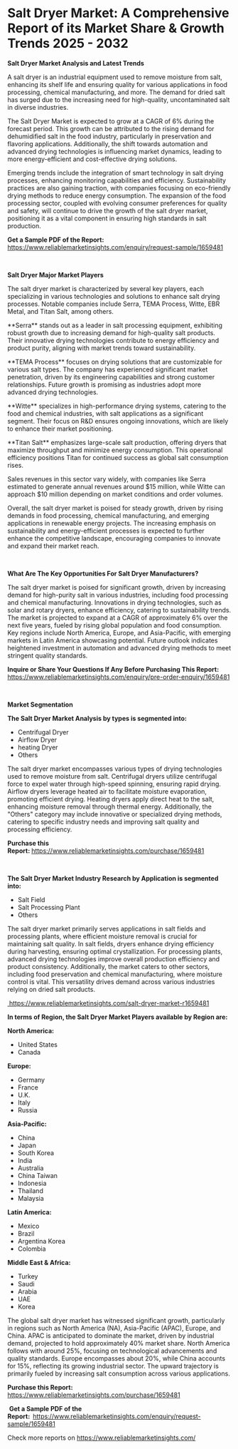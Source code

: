 <p><h1>Salt Dryer Market: A Comprehensive Report of its Market Share & Growth Trends 2025 - 2032</h1></p><p><strong>Salt Dryer Market Analysis and Latest Trends</strong></p>
<p><p>A salt dryer is an industrial equipment used to remove moisture from salt, enhancing its shelf life and ensuring quality for various applications in food processing, chemical manufacturing, and more. The demand for dried salt has surged due to the increasing need for high-quality, uncontaminated salt in diverse industries. </p><p>The Salt Dryer Market is expected to grow at a CAGR of 6% during the forecast period. This growth can be attributed to the rising demand for dehumidified salt in the food industry, particularly in preservation and flavoring applications. Additionally, the shift towards automation and advanced drying technologies is influencing market dynamics, leading to more energy-efficient and cost-effective drying solutions.</p><p>Emerging trends include the integration of smart technology in salt drying processes, enhancing monitoring capabilities and efficiency. Sustainability practices are also gaining traction, with companies focusing on eco-friendly drying methods to reduce energy consumption. The expansion of the food processing sector, coupled with evolving consumer preferences for quality and safety, will continue to drive the growth of the salt dryer market, positioning it as a vital component in ensuring high standards in salt production.</p></p>
<p><strong>Get a Sample PDF of the Report:&nbsp;</strong> <a href="https://www.reliablemarketinsights.com/enquiry/request-sample/1659481?utm_campaign=2327&utm_medium=2&utm_source=Github&utm_content=ia&utm_term=28022025&utm_id=salt-dryer">https://www.reliablemarketinsights.com/enquiry/request-sample/1659481</a></p>
<p>&nbsp;</p>
<p><strong>Salt Dryer Major Market Players</strong></p>
<p><p>The salt dryer market is characterized by several key players, each specializing in various technologies and solutions to enhance salt drying processes. Notable companies include Serra, TEMA Process, Witte, EBR Metal, and Titan Salt, among others.</p><p>**Serra** stands out as a leader in salt processing equipment, exhibiting robust growth due to increasing demand for high-quality salt products. Their innovative drying technologies contribute to energy efficiency and product purity, aligning with market trends toward sustainability.</p><p>**TEMA Process** focuses on drying solutions that are customizable for various salt types. The company has experienced significant market penetration, driven by its engineering capabilities and strong customer relationships. Future growth is promising as industries adopt more advanced drying technologies.</p><p>**Witte** specializes in high-performance drying systems, catering to the food and chemical industries, with salt applications as a significant segment. Their focus on R&D ensures ongoing innovations, which are likely to enhance their market positioning.</p><p>**Titan Salt** emphasizes large-scale salt production, offering dryers that maximize throughput and minimize energy consumption. This operational efficiency positions Titan for continued success as global salt consumption rises.</p><p>Sales revenues in this sector vary widely, with companies like Serra estimated to generate annual revenues around $15 million, while Witte can approach $10 million depending on market conditions and order volumes.</p><p>Overall, the salt dryer market is poised for steady growth, driven by rising demands in food processing, chemical manufacturing, and emerging applications in renewable energy projects. The increasing emphasis on sustainability and energy-efficient processes is expected to further enhance the competitive landscape, encouraging companies to innovate and expand their market reach.</p></p>
<p>&nbsp;</p>
<p><strong>What Are The Key Opportunities For Salt Dryer Manufacturers?</strong></p>
<p><p>The salt dryer market is poised for significant growth, driven by increasing demand for high-purity salt in various industries, including food processing and chemical manufacturing. Innovations in drying technologies, such as solar and rotary dryers, enhance efficiency, catering to sustainability trends. The market is projected to expand at a CAGR of approximately 6% over the next five years, fueled by rising global population and food consumption. Key regions include North America, Europe, and Asia-Pacific, with emerging markets in Latin America showcasing potential. Future outlook indicates heightened investment in automation and advanced drying methods to meet stringent quality standards.</p></p>
<p><strong>Inquire or Share Your Questions If Any Before Purchasing This Report:</strong> <a href="https://www.reliablemarketinsights.com/enquiry/pre-order-enquiry/1659481?utm_campaign=2327&utm_medium=2&utm_source=Github&utm_content=ia&utm_term=28022025&utm_id=salt-dryer">https://www.reliablemarketinsights.com/enquiry/pre-order-enquiry/1659481</a></p>
<p>&nbsp;</p>
<p><strong>Market Segmentation</strong></p>
<p><strong>The Salt Dryer Market Analysis by types is segmented into:</strong></p>
<p><ul><li>Centrifugal Dryer</li><li>Airflow Dryer</li><li>heating Dryer</li><li>Others</li></ul></p>
<p><p>The salt dryer market encompasses various types of drying technologies used to remove moisture from salt. Centrifugal dryers utilize centrifugal force to expel water through high-speed spinning, ensuring rapid drying. Airflow dryers leverage heated air to facilitate moisture evaporation, promoting efficient drying. Heating dryers apply direct heat to the salt, enhancing moisture removal through thermal energy. Additionally, the "Others" category may include innovative or specialized drying methods, catering to specific industry needs and improving salt quality and processing efficiency.</p></p>
<p><strong>Purchase this Report:&nbsp;</strong><a href="https://www.reliablemarketinsights.com/purchase/1659481?utm_campaign=2327&utm_medium=2&utm_source=Github&utm_content=ia&utm_term=28022025&utm_id=salt-dryer">https://www.reliablemarketinsights.com/purchase/1659481</a></p>
<p>&nbsp;</p>
<p><strong>The Salt Dryer Market Industry Research by Application is segmented into:</strong></p>
<p><ul><li>Salt Field</li><li>Salt Processing Plant</li><li>Others</li></ul></p>
<p><p>The salt dryer market primarily serves applications in salt fields and processing plants, where efficient moisture removal is crucial for maintaining salt quality. In salt fields, dryers enhance drying efficiency during harvesting, ensuring optimal crystallization. For processing plants, advanced drying technologies improve overall production efficiency and product consistency. Additionally, the market caters to other sectors, including food preservation and chemical manufacturing, where moisture control is vital. This versatility drives demand across various industries relying on dried salt products.</p></p>
<p><a href="https://www.reliablemarketinsights.com/salt-dryer-market-r1659481?utm_campaign=2327&utm_medium=2&utm_source=Github&utm_content=ia&utm_term=28022025&utm_id=salt-dryer">&nbsp;https://www.reliablemarketinsights.com/salt-dryer-market-r1659481</a></p>
<p><strong>In terms of Region, the Salt Dryer Market Players available by Region are:</strong></p>
<p>
    <p> <strong> North America: </strong>
        <ul>
            <li>United States</li>
            <li>Canada</li>
        </ul>
        </p> 
    <p> <strong> Europe: </strong>
        <ul>
            <li>Germany</li>
            <li>France</li>
            <li>U.K.</li>
            <li>Italy</li>
            <li>Russia</li>
        </ul>
        </p> 
    <p> <strong> Asia-Pacific: </strong>
        <ul>
            <li>China</li>
            <li>Japan</li>
            <li>South Korea</li>
            <li>India</li>
            <li>Australia</li>
            <li>China Taiwan</li>
            <li>Indonesia</li>
            <li>Thailand</li>
            <li>Malaysia</li>
        </ul>
        </p> 
    <p> <strong> Latin America: </strong>
        <ul>
            <li>Mexico</li>
            <li>Brazil</li>
            <li>Argentina Korea</li>
            <li>Colombia</li>
        </ul>
        </p> 
    <p> <strong> Middle East & Africa: </strong>
        <ul>
            <li>Turkey</li>
            <li>Saudi</li>
            <li>Arabia</li>
            <li>UAE</li>
            <li>Korea</li>
        </ul>
    </p>
    </p>
<p><p>The global salt dryer market has witnessed significant growth, particularly in regions such as North America (NA), Asia-Pacific (APAC), Europe, and China. APAC is anticipated to dominate the market, driven by industrial demand, projected to hold approximately 40% market share. North America follows with around 25%, focusing on technological advancements and quality standards. Europe encompasses about 20%, while China accounts for 15%, reflecting its growing industrial sector. The upward trajectory is primarily fueled by increasing salt consumption across various applications.</p></p>
<p><strong>Purchase this Report: </strong><a href="https://www.reliablemarketinsights.com/purchase/1659481?utm_campaign=2327&utm_medium=2&utm_source=Github&utm_content=ia&utm_term=28022025&utm_id=salt-dryer">https://www.reliablemarketinsights.com/purchase/1659481</a></p>
<p>&nbsp;<strong>Get a Sample PDF of the Report:&nbsp;&nbsp;</strong><a href="https://www.reliablemarketinsights.com/enquiry/request-sample/1659481?utm_campaign=2327&utm_medium=2&utm_source=Github&utm_content=ia&utm_term=28022025&utm_id=salt-dryer">https://www.reliablemarketinsights.com/enquiry/request-sample/1659481</a></p>
<p><strong></strong></p>
<p>Check more reports on <a href="https://www.reliablemarketinsights.com/?utm_campaign=2327&utm_medium=2&utm_source=Github&utm_content=ia&utm_term=28022025&utm_id=salt-dryer">https://www.reliablemarketinsights.com/</a></p>